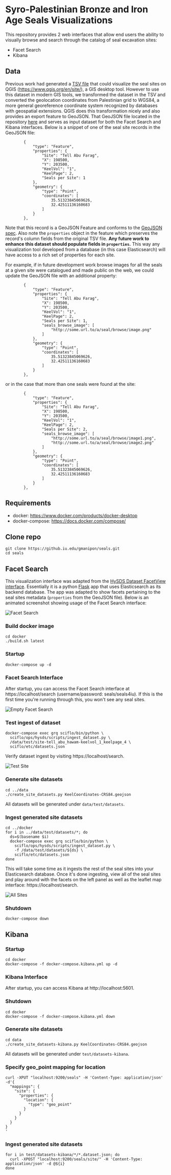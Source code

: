 # Syro-Palestinian Bronze and Iron Age Seals Visualizations
This repository provides 2 web interfaces that allow end users the ability to
visually browse and search through the catalog of seal excavation sites:

- Facet Search
- Kibana

## Data
Previous work had generated a [TSV file](data/KeelCoordinates.tsv) that could 
visualize the seal sites on QGIS (https://www.qgis.org/en/site/), a GIS desktop tool. 
However to use this dataset in modern GIS tools, we transformed the dataset in the
TSV and converted the geolocation coordinates from Palestinian grid to WGS84, a more
general georeference coordinate system recognized by databases with geospatial 
extensions. QGIS does this transformation nicely and also provides an export feature
to GeoJSON. That GeoJSON file located in the repository [here](data/KeelCoordinates-CRS84.geojson)
and serves as input dataset for both the Facet Search and Kibana interfaces. Below is
a snippet of one of the seal site records in the GeoJSON file:

```
        {
            "type": "Feature",
            "properties": {
                "Site": "Tell Abu Farag",
                "X": 198500,
                "Y": 203500,
                "KeelVol": "1",
                "KeelPage": 2,
                "Seals per Site": 1
            },
            "geometry": {
                "type": "Point",
                "coordinates": [
                    35.51323845069626,
                    32.42511136160683
                ]
            }
        },
```
Note that this record is a GeoJSON Feature and conforms to the [GeoJSON spec](http://geojson.org/).
Also note the `properties` object in the feature which preserves the record's
column fields from the original TSV file. **Any future work to enhance this 
dataset should populate fields in `properties`.** This way any visualization
tool developed from a database (in this case Elasticsearch) will have access
to a rich set of properties for each site.

For example, if in future development work browse images for all the seals at a
given site were catalogued and made public on the web, we could update the 
GeoJSON file with an additional property:
```
        {  
            "type": "Feature",
            "properties": {
                "Site": "Tell Abu Farag",
                "X": 198500,
                "Y": 203500,
                "KeelVol": "1",
                "KeelPage": 2,
                "Seals per Site": 1,
                "seals_browse_image": [
                    "http://some.url.to/a/seal/browse/image.png"
                ]
            },
            "geometry": {
                "type": "Point",
                "coordinates": [
                    35.51323845069626,
                    32.42511136160683
                ]
            }
        },
```
or in the case that more than one seals were found at the site:
```
        {  
            "type": "Feature",
            "properties": {
                "Site": "Tell Abu Farag",
                "X": 198500,
                "Y": 203500,
                "KeelVol": "1",
                "KeelPage": 2,
                "Seals per Site": 2,
                "seals_browse_image": [
                    "http://some.url.to/a/seal/browse/image1.png",
                    "http://some.url.to/a/seal/browse/image2.png"
                ]
            },
            "geometry": {
                "type": "Point",
                "coordinates": [
                    35.51323845069626,
                    32.42511136160683
                ]
            }
        },
```

## Requirements
- docker: https://www.docker.com/products/docker-desktop
- docker-compose: https://docs.docker.com/compose/

## Clone repo
```
git clone https://github.iu.edu/gmanipon/seals.git
cd seals
```

## Facet Search
This visualization interface was adapted from the [HySDS Dataset
FacetView interface](https://github.com/hysds/tosca). Essentially it
is a python [Flask](http://flask.pocoo.org/) app that uses Elasticsearch
as its backend database. The app was adapted to show facets pertaining
to the seal sites metadata (`properties` from the GeoJSON file). Below
is an animated screenshot showing usage of the Facet Search interface:

![Facet Search](/img/facet_search.gif?raw=true "Facet Search")

### Build docker image
```
cd docker
./build.sh latest
```

### Startup 
```
docker-compose up -d
```

### Facet Search Interface
After startup, you can access the Facet Search interface at
https://localhost/search (username/password: seals/seals4iu).
If this is the first time you're running through this, you
won't see any seal sites.

![Empty Facet Search](/img/facet_search-empty.png?raw=true "Empty Facet Search")

### Test ingest of dataset
```
docker-compose exec grq sciflo/bin/python \
  sciflo/ops/hysds/scripts/ingest_dataset.py \
  /data/test/site-tell_abu_hawam-keelvol_1_keelpage_4 \
  sciflo/etc/datasets.json
```
Verify dataset ingest by visiting https://localhost/search.

![Test Site](/img/facet_search-test.png?raw=true "Test Site")

### Generate site datasets
```
cd ../data
./create_site_datasets.py KeelCoordinates-CRS84.geojson
```
All datasets will be generated under `data/test/datasets`.

### Ingest generated site datasets
```
cd ../docker
for i in ../data/test/datasets/*; do
  ds=$(basename $i)
  docker-compose exec grq sciflo/bin/python \
    sciflo/ops/hysds/scripts/ingest_dataset.py \
    -f /data/test/datasets/${ds} \
    sciflo/etc/datasets.json
done
```
This will take some time as it ingests the rest of the 
seal sites into your Elasticsearch database. Once it's 
done ingesting, view all of the seal sites and play around
with the facets on the left panel as well as the leaflet
map interface: https://localhost/search.

![All Sites](/img/facet_search-all_sites.png?raw=true "All Sites")

### Shutdown
```
docker-compose down
```

## Kibana

### Startup 
```
cd docker
docker-compose -f docker-compose.kibana.yml up -d
```

### Kibana Interface
After startup, you can access Kibana at
http://localhost:5601.

### Shutdown
```
cd docker
docker-compose -f docker-compose.kibana.yml down
```

### Generate site datasets
```
cd data
./create_site_datasets-kibana.py KeelCoordinates-CRS84.geojson
```
All datasets will be generated under `test/datasets-kibana`.

### Specify geo_point mapping for location
```
curl -XPUT "localhost:9200/seals" -H 'Content-Type: application/json' -d'{
  "mappings": {
    "site": {
      "properties": {
        "location": {
          "type": "geo_point"
        }
      }
    }
  }
}
'
```

### Ingest generated site datasets
```
for i in test/datasets-kibana/*/*.dataset.json; do
  curl -XPOST "localhost:9200/seals/site/" -H 'Content-Type: application/json' -d @${i}
done
```
